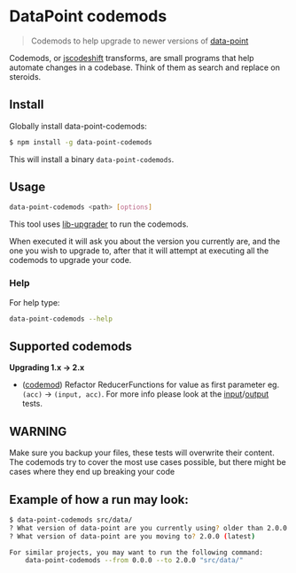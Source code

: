 # DataPoint codemods

> Codemods to help upgrade to newer versions of [data-point](https://github.com/ViacomInc/data-point/)

Codemods, or [jscodeshift](https://github.com/facebook/jscodeshift) transforms, are small programs that help automate changes in a codebase. Think of them as search and replace on steroids. 

## Install

Globally install data-point-codemods:

```bash
$ npm install -g data-point-codemods
```

This will install a binary `data-point-codemods`.

## Usage

```bash
data-point-codemods <path> [options]
```

This tool uses [lib-upgrader](#https://github.com/jfmengels/lib-upgrader) to run the codemods. 

When executed it will ask you about the version you currently are, and the one you wish to upgrade to, after that it will attempt at executing all the codemods to upgrade your code. 

### Help

For help type: 

```bash
data-point-codemods --help
```

## Supported codemods

**Upgrading 1.x &rarr; 2.x**

- ([codemod](transforms/reducer-args-acc-to-val-acc.js)) Refactor ReducerFunctions for value as first parameter eg. `(acc)` &rarr; `(input, acc)`. For more info please look at the [input](transforms/__testfixtures__/reducer-args-acc-to-val-acc.input.js)/[output](transforms/__testfixtures__/reducer-args-acc-to-val-acc.output.js) tests.


## WARNING

Make sure you backup your files, these tests will overwrite their content. The codemods try to cover the most use cases possible, but there might be cases where they end up breaking your code

## Example of how a run may look: 

```bash
$ data-point-codemods src/data/
? What version of data-point are you currently using? older than 2.0.0
? What version of data-point are you moving to? 2.0.0 (latest)

For similar projects, you may want to run the following command:
    data-point-codemods --from 0.0.0 --to 2.0.0 "src/data/"
```

